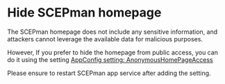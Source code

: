 # Hide SCEPman homepage

The SCEPman homepage does not include any sensitive information, and attackers cannot leverage the available data for malicious purposes.&#x20;

However, If you prefer to hide the homepage from public access, you can do it using the setting [AppConfig setting: AnonymousHomePageAccess](../../scepman-configuration/optional/application-settings/basics.md#appconfig-anonymoushomepageaccess)

Please ensure to restart SCEPman app service after adding the setting.
